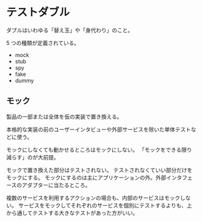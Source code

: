 # テストダブル

ダブルはいわゆる「替え玉」や「身代わり」のこと。

5 つの種類が定義されている。

- mock
- stub
- spy
- fake
- dummy

## モック

製品の一部または全体を仮の実装で置き換える。

本格的な実装の前のユーザーインタビューや外部サービスを除いた単体テストなどに使う。

モックにしなくても動かせるところはモックにしない。
「モックをできる限り減らす」のが大前提。

モックで置き換えた部分はテストされない。
テストされなくていい部分だけをモックにする。
モックにするのは主にアプリケーションの外。外部インタフェースのアダプターに当たるところ。

複数のサービスを利用するアクションの場合も、内部のサービスはモックしない。
サービスをモックしてそれぞれのサービスを個別にテストするよりも、上から通してテストする大きなテストがあった方がいい。
